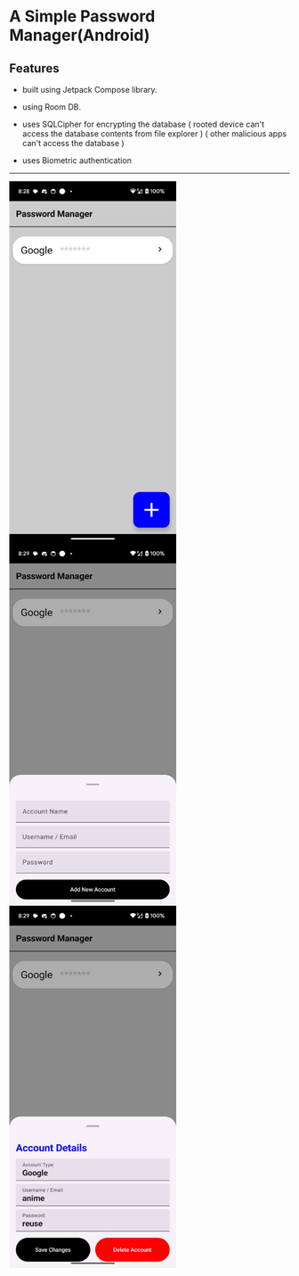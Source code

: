 # A Simple Password Manager(Android)

## Features

* built using Jetpack Compose library.

* using Room DB.

* uses SQLCipher for encrypting the database 
( rooted device can't access the database contents from file explorer )
( other malicious apps can't access the database )

* uses Biometric authentication


<hr>

<img align="left" src = "https://raw.githubusercontent.com/anikkcah/ImageblobsforReadme/master/home_screen.jpg" width="300" height="650">

<img align="center" src = "https://raw.githubusercontent.com/anikkcah/ImageblobsforReadme/master/home_screen_add_new.jpg" width="300" height="650">

<img align="left" src = "https://raw.githubusercontent.com/anikkcah/ImageblobsforReadme/master/home_screen_pass_show.jpg" width="300" height="650">


